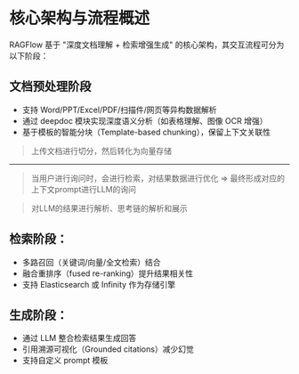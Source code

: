 # 核心架构与流程概述

RAGFlow 基于 "深度文档理解 + 检索增强生成" 的核心架构，其交互流程可分为以下阶段：

## 文档预处理阶段
- 支持 Word/PPT/Excel/PDF/扫描件/网页等异构数据解析
- 通过 deepdoc 模块实现深度语义分析（如表格理解、图像 OCR 增强）
- 基于模板的智能分块（Template-based chunking），保留上下文关联性


> 上传文档进行切分，然后转化为向量存储
-----

> 当用户进行询问时，会进行检索，对结果数据进行优化 => 最终形成对应的上下文prompt进行LLM的询问

> 对LLM的结果进行解析、思考链的解析和展示

## 检索阶段：
- 多路召回（关键词/向量/全文检索）结合
- 融合重排序（fused re-ranking）提升结果相关性
- 支持 Elasticsearch 或 Infinity 作为存储引擎

## 生成阶段：
- 通过 LLM 整合检索结果生成回答
- 引用溯源可视化（Grounded citations）减少幻觉
- 支持自定义 prompt 模板